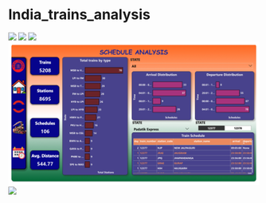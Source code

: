 # India_trains_analysis


<div>
	<img src="https://github.com/Maddy1107/Indian_railways_analysis/blob/main/Viz%20Images/railways_page-0001.jpg"/>
		<img src="https://github.com/Maddy1107/Indian_railways_analysis/blob/main/Viz%20Images/railways-page_0002.jpg"/>
	<img src="https://github.com/Maddy1107/Indian_railways_analysis/blob/main/Viz%20Images/railways_page-0003.jpg"/>
	<img src="https://github.com/Maddy1107/Indian_railways_analysis/blob/main/Viz%20Images/railways_page-0004.jpg"/>
	<img src="https://github.com/Maddy1107/Indian_railways_analysis/blob/main/Viz%20Images/railways_page-0005.jpg"/>
</div>

